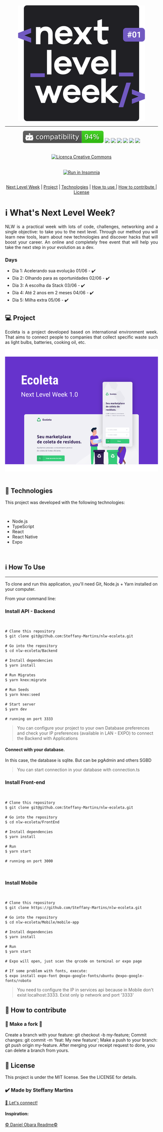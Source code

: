 


<p align="center"> 
<img src="https://github.com/Steffany-Martins/nlw-ecoleta/blob/master/github/logo.svg" alt="logo next level week">
</p>
<hr>

<div align="center">
<div display="flex">
  <img src="https://github.com/Steffany-Martins/nlw-ecoleta/blob/master/github/68747470733a2f2f646570656e6461626f742d6261646765732e6769746875626170702e636f6d2f6261646765732f636f6d7061746962696c6974795f73636f72653f646570656e64656e63792d6e616d653d776562736f636b65742d657874656e73696f6.svg">
 <img src="https://img.shields.io/github/languages/top/Steffany-Martins/nlw-ecoleta">
<img src="https://img.shields.io/scrutinizer/quality/g/Steffany-Martins/nlw-ecoleta?label=code%20quality&style=flat-square">  
<img src="https://img.shields.io/github/languages/count/Steffany-Martins/nlw-ecoleta">
<img src="https://img.shields.io/github/repo-size/Steffany-Martins/nlw-ecoleta">
<img src="https://img.shields.io/npm/l/node_module?color=green">
<img src="https://badgen.net/badge/icon/typescript?icon=typescript&label">



</div>
<br>
<br>
<a align="center" rel="license" href="http://creativecommons.org/licenses/by-nc/4.0/"><img alt="Licença Creative Commons" style="border-width:0" src="https://i.creativecommons.org/l/by-nc/4.0/88x31.png" /></a>
<br>
<br>
<br>
<a href="https://insomnia.rest/run/?label=Ecoleta_NLW01&uri=https%3A%2F%2Fgist.githubusercontent.com%2FSteffany-Martins%2F1fbdffe64fabe9edded3437139c21180%2Fraw%2F1d896ad8d4f7c9461d06ef211ee370097b8f7bd7%2FEcoleta_NLW_Insomnia.yaml" target="_blank"><img src="https://insomnia.rest/images/run.svg" alt="Run in Insomnia"></a>
<br>
<br>

<a href="#NLW">Next Level Week</a>   |  <a href="#Project">  Project</a>   |   <a href="#Tech"> Technologies</a>     |  <a href="#HowtoUse">  How to use </a>   | <a href="#HowtoContribute">   How to contribute </a>  | <a href="#License">   License </a>

</div>

<h1 id="NLW">ℹ️ What's Next Level Week?</h1>
<p align="justify">NLW is a practical week with lots of code, challenges, networking and a single objective: to take you to the next level. Through our method you will learn new tools, learn about new technologies and discover hacks that will boost your career. An online and completely free event that will help you take the next step in your evolution as a dev.<p>

<h3>Days</h3>
<ul liststyle="none">
<li>Dia 1: Acelerando sua evolução 01/06 - ✔️</li>
<li>Dia 2: Olhando para as oportunidades 02/06 - ✔️</li>
<li>Dia 3: A escolha da Stack 03/06 - ✔️</li>
<li>Dia 4: Até 2 anos em 2 meses 04/06 - ✔️ </li>
<li>Dia 5: Milha extra 05/06 - ✔️ </li>
</ul>
<div>

<h2 id="Project">💻 Project</h2>
<p align="justify">Ecoleta is a project developed based on international environment week. That aims to connect people to companies that collect specific waste such as light bulbs, batteries, cooking oil, etc.</p>

<img src="https://github.com/Steffany-Martins/nlw-ecoleta/blob/master/github/capa.svg" alt="capa layout ecoleta">
</div>

<br>

<h2 id="Tech">🚀 Technologies</h2>
<p>This project was developed with the following technologies:</p>
<br>
<ul>
<li>Node.js</li>
<li>TypeScript</li>
<li>React</li>
<li>React Native</li>
<li>Expo</li>

</ul>
<br>
<h2 id="HowtoUse">ℹ️ How To Use</h2>
<hr>
<p>To clone and run this application, you'll need Git, Node.js + Yarn installed on your computer.</p>

<p>From your command line:</p>


<h3>Install API - Backend</h3>
<br>

```
# Clone this repository
$ git clone git@github.com:Steffany-Martins/nlw-ecoleta.git

# Go into the repository
$ cd nlw-ecoleta/Backend

# Install dependencies
$ yarn install

# Run Migrates
$ yarn knex:migrate

# Run Seeds
$ yarn knex:seed

# Start server
$ yarn dev

# running on port 3333
```

> You can configure your project to your own Database preferences and check your IP preferences (available in LAN - EXPO) to connect the Backend with Applications

<h4>Connect with your database.</h4>

<p>In this case, the database is sqlite. But can be pgAdmin and others SGBD</p>

> You can start connection in your database with connection.ts

<h3>Install Front-end</h3>

<br>

```
# Clone this repository
$ git clone git@github.com:Steffany-Martins/nlw-ecoleta.git

# Go into the repository
$ cd nlw-ecoleta/FrontEnd

# Install dependencies
$ yarn install

# Run
$ yarn start

# running on port 3000
```
<br>

<h3>Install Mobile</h3>
<br>

```
# Clone this repository
$ git clone https://github.com/Steffany-Martins/nlw-ecoleta.git

# Go into the repository
$ cd nlw-ecoleta/Mobile/mobile-app

# Install dependencies
$ yarn install

# Run
$ yarn start

# Expo will open, just scan the qrcode on terminal or expo page

# If some problem with fonts, execute:
$ expo install expo-font @expo-google-fonts/ubuntu @expo-google-fonts/roboto
```
> You need to configure the IP in services api because in Mobile don't exist localhost:3333. Exist only ip network and port '3333' 

<h2 id="HowtoContribute">🤔 How to contribute</h2>

<h3>🔀 Make a fork 🔀</h3>
Create a branch with your feature: git checkout -b my-feature;
Commit changes: git commit -m 'feat: My new feature';
Make a push to your branch: git push origin my-feature.
After merging your receipt request to done, you can delete a branch from yours.

<h2 id="License">📝 License </h2
<p>This project is under the MIT license. See the LICENSE for details.</p>

<h3>✔️ Made by Steffany Martins </h3> <a href="https://www.linkedin.com/in/steffanymartinssoares/">👋 Let's connect!</a>
<br>
<h4>Inspiration:</h4> <a href="https://github.com/DanielObara/NLW-1.0">©️ Daniel Obara Readme©️</a>
